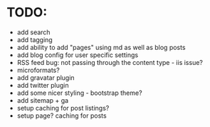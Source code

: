 TODO:
=====

  * add search
  * add tagging
  * add ability to add "pages" using md as well as blog posts
  * add blog config for user specific settings
  * RSS feed bug: not passing through the content type - iis issue?
  * microformats?
  * add gravatar plugin
  * add twitter plugin
  * add some nicer styling - bootstrap theme?
  * add sitemap + ga
  * setup caching for post listings?
  * setup page? caching for posts
